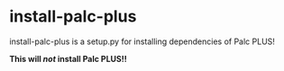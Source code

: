 # install-palc-plus
install-palc-plus is a setup.py for installing dependencies of Palc PLUS!

**This will *not* install Palc PLUS!!**
